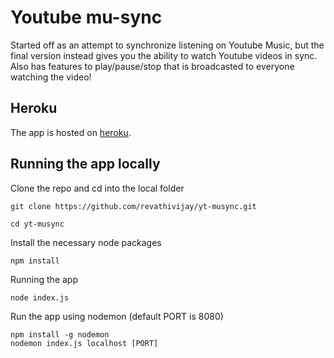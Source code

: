 # Youtube mu-sync

Started off as an attempt to synchronize listening on Youtube Music, but the final version instead gives you the ability to watch Youtube videos in sync. Also has features to play/pause/stop that is broadcasted to everyone watching the video!

## Heroku

The app is hosted on [heroku](https://aqueous-bastion-61665.herokuapp.com/).

## Running the app locally

Clone the repo and cd into the local folder

```
git clone https://github.com/revathivijay/yt-musync.git

cd yt-musync
```

Install the necessary node packages

```
npm install
```

Running the app

```
node index.js
```

Run the app using nodemon (default PORT is 8080)

```
npm install -g nodemon
nodemon index.js localhost [PORT]
```
